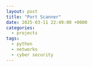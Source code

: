 ```yaml
---
layout: post
title: "Port Scanner"
date: 2025-03-11 22:49:00 +0000
categories:
  - projects
tags:
  - python
  - networks
  - cyber security
---
```

